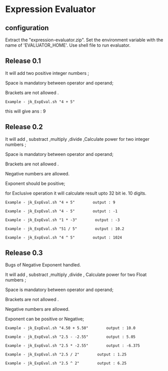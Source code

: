 Expression Evaluator
==========


configuration 
-------------
Extract the "expression-evaluator.zip".
Set the environment variable with the name of 'EVALUATOR_HOME'.
Use shell file to run evaluator.

   
Release 0.1
--------------

It will add two positive integer numbers ;

Space is mandatory between operator and operand;

Brackets are not allowed .

`Example - jk_ExpEval.sh "4 + 5" `

this will give ans : 9

Release 0.2
--------------

It will add , substract ,multiply ,divide ,Calculate power for two integer numbers ;

Space is mandatory between operator and operand;

Brackets are not allowed .

Negative numbers are allowed.

Exponent should be positive;

for Exclusive operation it will calculate result upto 32 bit ie. 10 digits.

`Example - jk_ExpEval.sh "4 + 5"        output : 9`

`Example - jk_ExpEval.sh "4 - 5"        output : -1`

`Example - jk_ExpEval.sh "1 * -3"        output : -3`

`Example - jk_ExpEval.sh "51 / 5"        output : 10.2`

`Example - jk_ExpEval.sh "4 ^ 5"        output : 1024`


Release 0.3
--------------
Bugs of Negative Exponent handled.

It will add , substract ,multiply ,divide , Calculate power for two Float numbers ;

Space is mandatory between operator and operand;

Brackets are not allowed .

Negative numbers are allowed.

Exponent can be positive or Negative;

`Example - jk_ExpEval.sh "4.50 + 5.50"        output : 10.0`

`Example - jk_ExpEval.sh "2.5 - -2.55"        output : 5.05`

`Example - jk_ExpEval.sh "2.5 * -2.55"        output : -6.375`

`Example - jk_ExpEval.sh "2.5 / 2"        output : 1.25`

`Example - jk_ExpEval.sh "2.5 ^ 2"        output : 6.25`

